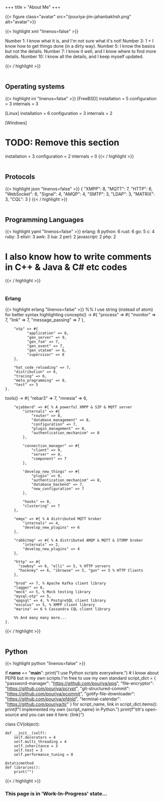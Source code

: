 +++
title = "About Me"
+++



{{< figure class="avatar" src="/pouriya-jim-jahanbakhsh.png" alt="avatar">}}

{{< highlight xml "linenos=false" >}}
<note to="reader">
  <!-- Please keep in mind -->
  Number  1: I know what it is, and I'm not sure what it's not!
  Number  3: 1 + I know how to get things done (in a dirty way).
  Number  5: I know the basics but not the details.
  Number  7: I know it well, and I know where to find more details.
  Number 10: I know all the details, and I keep myself updated.
</note>
<!-- Never underestimate a man who overestimates himself -->
{{< / highlight >}}
<br/><br/>

## Operating systems
{{< highlight ini "linenos=false" >}}
[FreeBSD]
installation = 5
configuration = 3
internals = 3

[Linux]
installation = 6
configuration = 3
internals = 2

[Windows]
# TODO: Remove this section
installation = 3
configuration = 2
internals = 0
{{< / highlight >}}
<br/><br/>

## Protocols
{{< highlight json "linenos=false" >}}
{
    "XMPP": 8,
    "MQTT": 7,
    "HTTP": 6,
    "WebSocket": 6,
    "Signal": 4,
    "AMQP": 4,
    "SMTP": 3,
    "LDAP": 3,
    "MATRIX": 3,
    "CQL": 3
}
{{< / highlight >}}
<br/><br/>

## Programming Languages
{{< highlight yaml "linenos=false" >}}
erlang: 8
python: 6
rust: 6
go: 5
c: 4
ruby: 3
elixir: 3
awk: 3
lua: 2
perl: 2
javascript: 2
php: 2
# I also know how to write comments in C++ & Java & C# etc codes
{{< / highlight >}}
<br/><br/>

### Erlang
{{< highlight erlang "linenos=false" >}}
%% I use string (instead of atom) for better syntax highlighting
concepts() ->
    #{
        "process" => #{
            "monitor" => 7,
            "link" => 7,
            "message_passing" => 7
        },

        "otp" => #{
              "application" => 8,
              "gen_server" => 9,
              "gen_fsm" => 7,
              "gen_event" => 7,
              "gen_statem" => 6,
              "supervisor" => 8
        },

        "hot_code_reloading" => 7,
        "distribution" => 6,
        "tracing" => 6,
        "meta_programming" => 8,
        "test" => 5
    }.

tools() ->
    #{
        "rebar3" => 7,
        "mnesia" => 6,

        "ejabberd" => #{ % A powerful XMPP & SIP & MQTT server
            "internals" => #{
                "router" => 8,
                "database_management" => 8,
                "configuration" => 7,
                "plugin_management" => 8,
                "authentication_mechanism" => 8
            },

            "connection_manager" => #{
                "client" => 9,
                "server" => 4,
                "component" => 7
            },

            "develop_new_things" => #{
                "plugin" => 9,
                "authentication_mechanism" => 8,
                "database_backend" => 7,
                "new_configuration" => 7
            },
            
            "hooks" => 8,
            "clustering" => 7
        },

        "emqx" => #{ % A distributed MQTT broker
            "internals" => 4,
            "develop_new_plugins" => 6
        },

        "rabbitmq" => #{ % A distributed AMQP & MQTT & STOMP broker
            "internals" => 2,
            "develop_new_plugins" => 4
        },

        "http" => #{
          "cowboy" => 6, "elli" => 5, % HTTP servers
          "hackney" => 6, "ibrowse" => 5, "gun" => 5 % HTTP Clients
        },

        "brod" => 7, % Apache Kafka client library
        "lagger" => 6,
        "meck" => 5, % Mock testing library
        "mysql-otp" => 5,
        "epgsql" => 4, % PostgreSQL client library
        "escalus" => 5, % XMPP client library
        "marina" => 6 % Cassandra CQL client library

        %% And many many more...
    }.

{{< / highlight >}}
<br/><br/>

## Python
{{< highlight python "linenos=false" >}}

if __name__ == "__main__":
    print("I use Python scripts everywhere.")
    # I know about PEP8 but in my own scripts I'm free to use my own standard
    script_dict = {
        "password-manager": "https://github.com/pouriya/ppg",
        "file-encryptor": "https://github.com/pouriya/pcrypt",
        "git-structured-commit": "https://github.com/pouriya/pcommit",
        "gotify-file-downloader": "https://github.com/pouriya/pfdnld",
        "terminal-calendar": "https://github.com/pouriya/tir"
    }
    for script_name, link in script_dict.items():
        print(f"I implemented my own {script_name} in Python.")
        print(f"\tIt's open-source and you can see it here: {link}")
    
class CV(object):

    def __init__(self):
        self.decorators = 4
        self.multi_threading = 4
        self.inheritance = 3
        self.test = 3
        self.performance_tuning = 0
    
    @staticmethod
    def libraries():
        print("")

{{< / highlight >}}

### This page is in 'Work-In-Progress' state...
